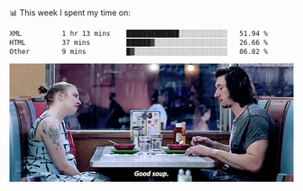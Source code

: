 📊 This week I spent my time on:
<!--START_SECTION:waka-->

```text
XML          1 hr 13 mins    █████████████░░░░░░░░░░░░   51.94 %
HTML         37 mins         ██████▓░░░░░░░░░░░░░░░░░░   26.66 %
Other        9 mins          █▓░░░░░░░░░░░░░░░░░░░░░░░   06.82 %
```

<!--END_SECTION:waka-->


![](goodSoup.gif)
